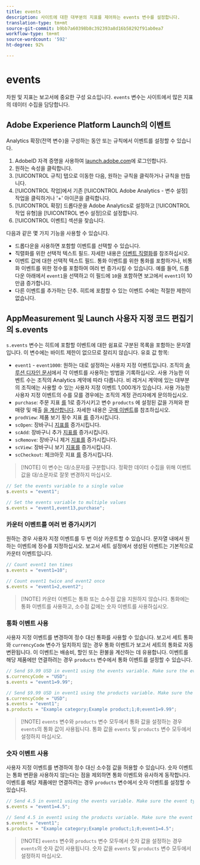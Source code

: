 ```yaml
---
title: events
description: 사이트에 대한 대부분의 지표를 제어하는 events 변수를 설정합니다.
translation-type: tm+mt
source-git-commit: b9bb7a60398b8c392393a8d16b58292f91ab0ea7
workflow-type: tm+mt
source-wordcount: '592'
ht-degree: 92%

---
```



# events

차원 및 지표는 보고서에 중요한 구성 요소입니다. `events` 변수는 사이트에서 많은 지표의 데이터 수집을 담당합니다.

## Adobe Experience Platform Launch의 이벤트

Analytics 확장(전역 변수)을 구성하는 동안 또는 규칙에서 이벤트를 설정할 수 있습니다.

1. AdobeID 자격 증명을 사용하여 [launch.adobe.com](https://launch.adobe.com)에 로그인합니다.
2. 원하는 속성을 클릭합니다.
3. [!UICONTROL 규칙] 탭으로 이동한 다음, 원하는 규칙을 클릭하거나 규칙을 만듭니다.
4. [!UICONTROL 작업]에서 기존 [!UICONTROL Adobe Analytics - 변수 설정] 작업을 클릭하거나 &#39;+&#39; 아이콘을 클릭합니다.
5. [!UICONTROL 확장] 드롭다운을 Adobe Analytics로 설정하고 [!UICONTROL 작업 유형]을 [!UICONTROL 변수 설정]으로 설정합니다.
6. [!UICONTROL 이벤트] 섹션을 찾습니다.

다음과 같은 몇 가지 기능을 사용할 수 있습니다.

* 드롭다운을 사용하면 포함할 이벤트를 선택할 수 있습니다.
* 직렬화를 위한 선택적 텍스트 필드. 자세한 내용은 [이벤트 직렬화](event-serialization.md)를 참조하십시오.
* 이벤트 값에 대한 선택적 텍스트 필드. 통화 이벤트를 위한 통화를 포함하거나, 비통화 이벤트를 위한 정수를 포함하여 여러 번 증가시킬 수 있습니다. 예를 들어, 드롭다운 아래에서 `event1`을 선택하고 이 필드에 `10`을 포함하면 보고에서 `event1`이 10만큼 증가합니다.
* 다른 이벤트를 추가하는 단추. 히트에 포함할 수 있는 이벤트 수에는 적절한 제한이 없습니다.

## AppMeasurement 및 Launch 사용자 지정 코드 편집기의 s.events

`s.events` 변수는 히트에 포함할 이벤트에 대한 쉼표로 구분된 목록을 포함하는 문자열입니다. 이 변수에는 바이트 제한이 없으므로 잘리지 않습니다. 유효 값 항목:

* `event1` - `event1000`: 원하는 대로 설정하는 사용자 지정 이벤트입니다. 조직의 [솔루션 디자인 문서](../../../prepare/solution-design.md)에서 각 이벤트를 사용하는 방법을 기록하십시오. 사용 가능한 이벤트 수는 조직의 Analytics 계약에 따라 다릅니다. 비 레거시 계약에 있는 대부분의 조직에는 사용할 수 있는 사용자 지정 이벤트 1,000개가 있습니다. 사용 가능한 사용자 지정 이벤트의 수를 모를 경우에는 조직의 계정 관리자에게 문의하십시오.
* `purchase`: 주문 지표 [를](/help/components/metrics/orders.md) 1로 증가시키고 변수 `products` 에 설정된 값을 가져와 [](/help/components/metrics/units.md) 판매량 및 매출 [을 계산합니다](/help/components/metrics/revenue.md). 자세한 내용은 [구매 이벤트](event-purchase.md)를 참조하십시오.
* `prodView`: 제품 보기 횟수 지표 [를](/help/components/metrics/product-views.md) 증가시킵니다.
* `scOpen`: 장바구니 [지표를](/help/components/metrics/carts.md) 증가시킵니다.
* `scAdd`: 장바구니 추가 [지표를](/help/components/metrics/cart-additions.md) 증가시킵니다.
* `scRemove`: 장바구니 제거 [지표를](/help/components/metrics/cart-removals.md) 증가시킵니다.
* `scView`: 장바구니 보기 [지표를](/help/components/metrics/cart-views.md) 증가시킵니다.
* `scCheckout`: 체크아웃 지표 [를](/help/components/metrics/checkouts.md) 증가시킵니다.

>[!NOTE] 이 변수는 대/소문자를 구분합니다. 정확한 데이터 수집을 위해 이벤트 값을 대/소문자로 잘못 변경하지 마십시오.

```js
// Set the events variable to a single value
s.events = "event1";

// Set the events variable to multiple values
s.events = "event1,event13,purchase";
```

### 카운터 이벤트를 여러 번 증가시키기

원하는 경우 사용자 지정 이벤트를 두 번 이상 카운트할 수 있습니다. 문자열 내에서 원하는 이벤트에 정수를 지정하십시오. 보고서 세트 설정에서 생성된 이벤트는 기본적으로 카운터 이벤트입니다.

```js
// Count event1 ten times
s.events = "event1=10";

// Count event1 twice and event2 once
s.events = "event1=2,event2";
```

>[!NOTE] 카운터 이벤트는 통화 또는 소수점 값을 지원하지 않습니다. 통화에는 통화 이벤트를 사용하고, 소수점 값에는 숫자 이벤트를 사용하십시오.

### 통화 이벤트 사용

사용자 지정 이벤트를 변경하여 정수 대신 통화를 사용할 수 있습니다. 보고서 세트 통화와 `currencyCode` 변수가 일치하지 않는 경우 통화 이벤트가 보고서 세트의 통화로 자동 변환됩니다. 이 이벤트는 배송비, 할인 또는 환불을 계산하는 데 유용합니다. 이벤트를 해당 제품에만 연결하려는 경우 `products` 변수에서 통화 이벤트를 설정할 수 있습니다.

```js
// Send $9.99 USD in event1 using the events variable. Make sure the event type for event1 is Currency in report suite settings
s.currencyCode = "USD";
s.events = "event1=9.99";

// Send $9.99 USD in event1 using the products variable. Make sure the event type for event1 is Currency in report suite settings
s.currencyCode = "USD";
s.events = "event1";
s.products = "Example category;Example product;1;0;event1=9.99";
```

>[!NOTE] `events` 변수와 `products` 변수 모두에서 통화 값을 설정하는 경우 `events`의 통화 값이 사용됩니다. 통화 값을 `events` 및 `products` 변수 모두에서 설정하지 마십시오.

### 숫자 이벤트 사용

사용자 지정 이벤트를 변경하여 정수 대신 소수점 값을 허용할 수 있습니다. 숫자 이벤트는 통화 변환을 사용하지 않는다는 점을 제외하면 통화 이벤트와 유사하게 동작합니다. 이벤트를 해당 제품에만 연결하려는 경우 `products` 변수에서 숫자 이벤트를 설정할 수 있습니다.

```js
// Send 4.5 in event1 using the events variable. Make sure the event type for event1 is Numeric in report suite settings
s.events = "event1=4.5";

// Send 4.5 in event1 using the products variable. Make sure the event type for event1 is Numeric in report suite settings
s.events = "event1";
s.products = "Example category;Example product;1;0;event1=4.5";
```

>[!NOTE] `events` 변수와 `products` 변수 모두에서 숫자 값을 설정하는 경우 `events`의 숫자 값이 사용됩니다. 숫자 값을 `events` 및 `products` 변수 모두에서 설정하지 마십시오.
